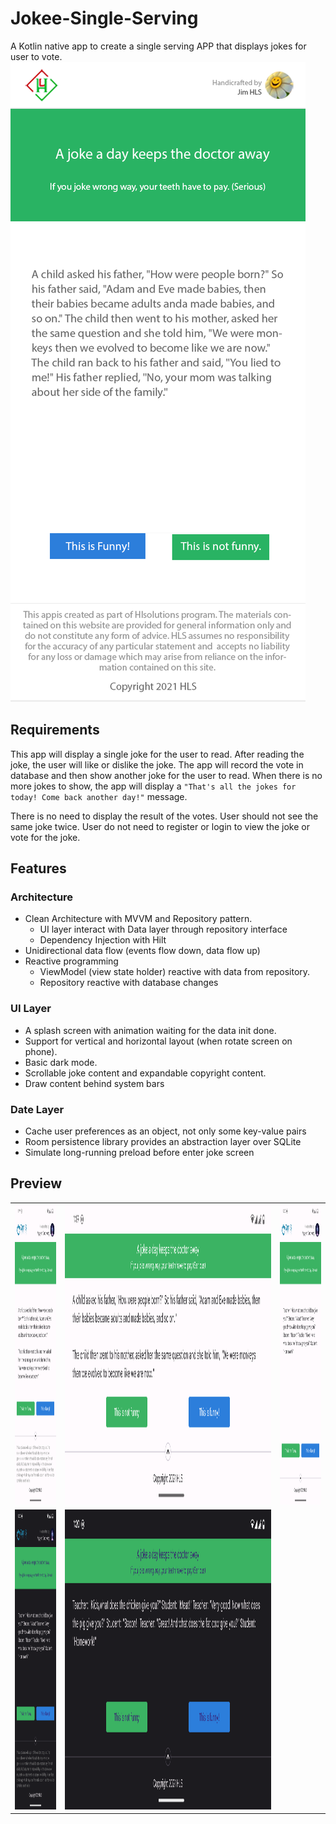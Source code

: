 # Jokee-Single-Serving

A Kotlin native app to create a single serving APP that displays jokes for user to vote.
![Jokee Page](./appview/Joke.png)

## Requirements

This app will display a single joke for the user to read.
After reading the joke, the user will like or dislike the joke.
The app will record the vote in database and then show another joke for the user to read.
When there is no more jokes to show, the app will display
a `"That's all the jokes for today! Come back another day!"` message.

There is no need to display the result of the votes.
User should not see the same joke twice.
User do not need to register or login to view the joke or vote for the joke.

## Features

### Architecture

- Clean Architecture with MVVM and Repository pattern.
    - UI layer interact with Data layer through repository interface
    - Dependency Injection with Hilt
- Unidirectional data flow (events flow down, data flow up)
- Reactive programming
    - ViewModel (view state holder) reactive with data from repository.
    - Repository reactive with database changes

### UI Layer

- A splash screen with animation waiting for the data init done.
- Support for vertical and horizontal layout (when rotate screen on phone).
- Basic dark mode.
- Scrollable joke content and expandable copyright content.
- Draw content behind system bars

### Date Layer

- Cache user preferences as an object, not only some key-value pairs
- Room persistence library provides an abstraction layer over SQLite
- Simulate long-running preload before enter joke screen

## Preview

|                                                  |                                                  |                                                  |
|--------------------------------------------------|--------------------------------------------------|--------------------------------------------------|
| <img src="./appview/screen_1.png" height="480"/> | <img src="./appview/screen_2.png" height="480"/> | <img src="./appview/screen_3.png" height="480"/> |
| <img src="./appview/screen_4.png" height="480"/> | <img src="./appview/screen_5.png" height="480"/> |









